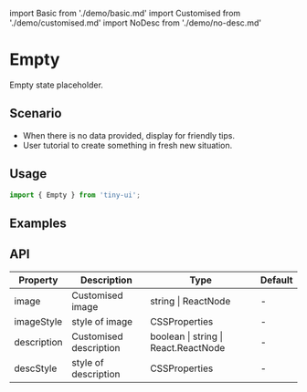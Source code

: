 import Basic from './demo/basic.md'
import Customised from './demo/customised.md'
import NoDesc from './demo/no-desc.md'

# Empty

Empty state placeholder.

## Scenario

- When there is no data provided, display for friendly tips.
- User tutorial to create something in fresh new situation.

## Usage

```jsx
import { Empty } from 'tiny-ui';
```

## Examples

<layout>
  <column>
    <Basic/>
    <Customised/>
  </column>
  <column>
    <NoDesc/>
  </column>
</layout>

## API

| Property    | Description            | Type                                         | Default |
| ----------- | ---------------------- | -------------------------------------------- | ------- |
| image       | Customised image       | string &#124; ReactNode                      | -       |
| imageStyle  | style of image         | CSSProperties                                | -       |
| description | Customised description | boolean &#124; string &#124; React.ReactNode | -       |
| descStyle	  | style of description   | CSSProperties                                | -       |
